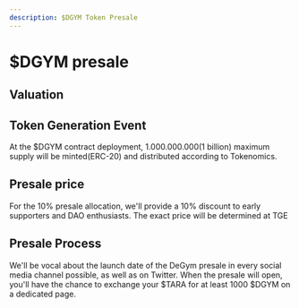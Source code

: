 ```yaml
---
description: $DGYM Token Presale
---
```


# $DGYM presale

## Valuation

## Token Generation Event

At the $DGYM contract deployment, 1.000.000.000(1 billion) maximum supply will be minted(ERC-20) and distributed according to Tokenomics.

## Presale price

For the 10% presale allocation, we'll provide a 10% discount to early supporters and DAO enthusiasts. The exact price will be determined at TGE

## Presale Process

We'll be vocal about the launch date of the DeGym presale in every social media channel possible, as well as on Twitter.
When the presale will open, you'll have the chance to exchange your $TARA for at least 1000 $DGYM on a dedicated page.